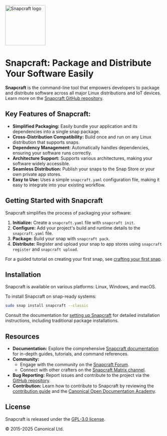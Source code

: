 <img src="https://dashboard.snapcraft.io/site_media/appmedia/2018/04/Snapcraft-logo-bird.png" alt="Snapcraft logo" style="height: 128px; display: block">

# Snapcraft: Package and Distribute Your Software Easily

**Snapcraft** is the command-line tool that empowers developers to package and distribute software across all major Linux distributions and IoT devices.  Learn more on the [Snapcraft GitHub repository](https://github.com/canonical/snapcraft).

## Key Features of Snapcraft:

*   **Simplified Packaging:** Easily bundle your application and its dependencies into a single snap package.
*   **Cross-Distribution Compatibility:**  Build once and run on any Linux distribution that supports snaps.
*   **Dependency Management:** Automatically handles dependencies, ensuring your software runs correctly.
*   **Architecture Support:** Supports various architectures, making your software widely accessible.
*   **Seamless Distribution:**  Publish your snaps to the Snap Store or your own private app stores.
*   **Easy to Use:**  Uses a simple `snapcraft.yaml` configuration file, making it easy to integrate into your existing workflow.

## Getting Started with Snapcraft

Snapcraft simplifies the process of packaging your software:

1.  **Initialize:** Create a `snapcraft.yaml` file with `snapcraft init`.
2.  **Configure:** Add your project's build and runtime details to the `snapcraft.yaml` file.
3.  **Package:** Build your snap with `snapcraft pack`.
4.  **Distribute:** Register and upload your snap to app stores using `snapcraft register` and `snapcraft upload`.

For a guided tutorial on creating your first snap, see [crafting your first snap](https://documentation.ubuntu.com/snapcraft/stable/tutorials/craft-a-snap).

## Installation

Snapcraft is available on various platforms: Linux, Windows, and macOS.

To install Snapcraft on snap-ready systems:

```bash
sudo snap install snapcraft --classic
```

Consult the documentation for [setting up Snapcraft](https://documentation.ubuntu.com/snapcraft/stable/how-to/setup/set-up-snapcraft) for detailed installation instructions, including traditional package installations.

## Resources

*   **Documentation:**  Explore the comprehensive [Snapcraft documentation](https://documentation.ubuntu.com/snapcraft/stable) for in-depth guides, tutorials, and command references.
*   **Community:**
    *   Engage with the community on the [Snapcraft Forum](https://forum.snapcraft.io).
    *   Connect with other crafters on the [Snapcraft Matrix channel](https://matrix.to/#/#snapcraft:ubuntu.com).
*   **Bug Reporting:**  Report issues and contribute to the project via the [GitHub repository](https://github.com/canonical/snapcraft/issues).
*   **Contribution:**  Learn how to contribute to Snapcraft by reviewing the [contribution guide](CONTRIBUTING.md) and the [Canonical Open Documentation Academy](https://github.com/canonical/open-documentation-academy).

## License

Snapcraft is released under the [GPL-3.0 license](LICENSE).

© 2015-2025 Canonical Ltd.